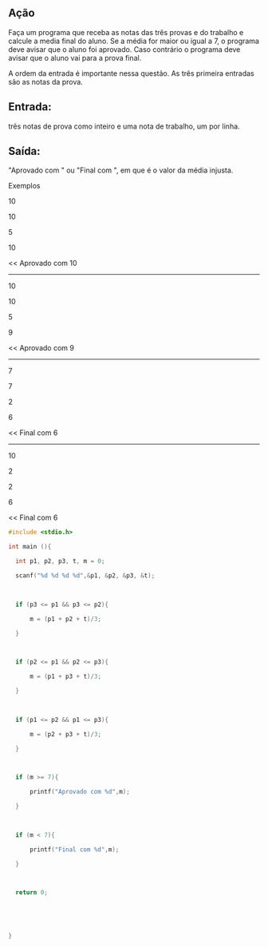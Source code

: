 ## Ação
Faça um programa que receba as notas das três provas e do trabalho e calcule a media final do aluno. Se a média for maior ou igual a 7, o programa deve avisar que o aluno foi aprovado. Caso contrário o programa deve avisar que o aluno vai para a prova final.

A ordem da entrada é importante nessa questão. As três primeira entradas são as notas da prova.

## Entrada:
três notas de prova como inteiro e uma nota de trabalho, um por linha.

## Saída:
"Aprovado com <nota>" ou "Final com <nota>", em que <nota> é o valor da média injusta.


Exemplos
>>
10
  
10
  
5
  
10
  
<<
Aprovado com 10

---
>>
10
  
10
  
5
  
9
  
<<
Aprovado com 9
  
---
>>
7
  
7
  
2
  
6
  
<<
Final com 6

---
>>
10
  
2
  
2
  
6
  
<<
Final com 6
  ```c
  #include <stdio.h>

int main (){

    int p1, p2, p3, t, m = 0;

    scanf("%d %d %d %d",&p1, &p2, &p3, &t);

    

    if (p3 <= p1 && p3 <= p2){

        m = (p1 + p2 + t)/3;

    }

    

    if (p2 <= p1 && p2 <= p3){

        m = (p1 + p3 + t)/3;

    }

    

    if (p1 <= p2 && p1 <= p3){

        m = (p2 + p3 + t)/3;

    }

    

    if (m >= 7){

        printf("Aprovado com %d",m);

    }

    

    if (m < 7){

        printf("Final com %d",m);

    }

    

    return 0;

    

    

}
  ```
